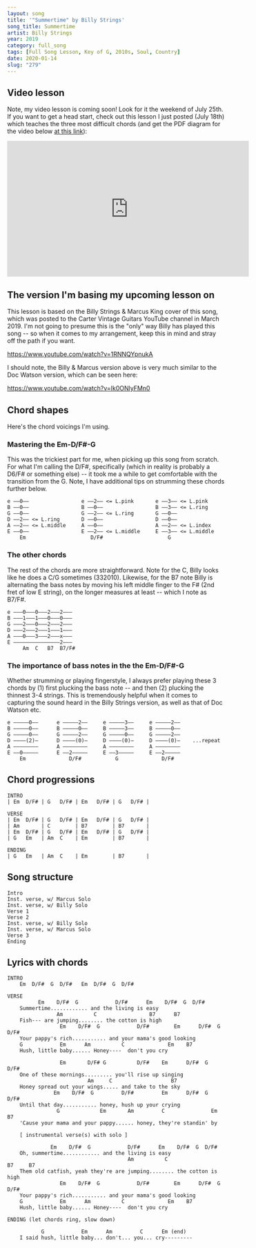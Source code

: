 ```yaml
---
layout: song
title: '"Summertime" by Billy Strings'
song_title: Summertime
artist: Billy Strings
year: 2019
category: full_song
tags: [Full Song Lesson, Key of G, 2010s, Soul, Country]
date: 2020-01-14
slug: "279"
---
```


<!-- patreon_lesson_available: true
patreon_lesson_url: https://www.patreon.com/posts/33023582 -->

## Video lesson

Note, my video lesson is coming soon! Look for it the weekend of July 25th. If you want to get a head start, check out this lesson I just posted (July 18th) which teaches the three most difficult chords (and get the PDF diagram for the video below [at this link](https://www.patreon.com/posts/39450599)):

<iframe width="560" height="315" src="https://www.youtube.com/embed/_JjZ2pZc3l8" frameborder="0" allow="accelerometer; autoplay; encrypted-media; gyroscope; picture-in-picture" allowfullscreen></iframe>

<!-- { % include pdf-module.html has_patreon_url=page.patreon_lesson_url patreon_url=page.patreon_lesson_url song_name=page.song_title % } -->

## The version I'm basing my upcoming lesson on

This lesson is based on the Billy Strings & Marcus King cover of this song, which was posted to the Carter Vintage Guitars YouTube channel in March 2019. I'm not going to presume this is the "only" way Billy has played this song -- so when it comes to my arrangement, keep this in mind and stray off the path if you want.

https://www.youtube.com/watch?v=1RNNQYpnukA

I should note, the Billy & Marcus version above is very much similar to the Doc Watson version, which can be seen here:

https://www.youtube.com/watch?v=Ik0ONlyFMn0

## Chord shapes

Here's the chord voicings I'm using.

### Mastering the Em-D/F#-G

This was the trickiest part for me, when picking up this song from scratch. For what I'm calling the D/F#, specifically (which in reality is probably a D6/F# or something else) -- it took me a while to get comfortable with the transition from the G. Note, I have additional tips on strumming these chords further below.

    e ––0––                 e ––2–– <= L.pink       e ––3–– <= L.pink
    B ––0––                 B ––0––                 B ––3–– <= L.ring
    G ––0––                 G ––2–– <= L.ring       G ––0––
    D ––2–– <= L.ring       D ––0––                 D ––0––
    A ––2–– <= L.middle     A ––0––                 A ––2–– <= L.index
    E ––0––                 E ––2–– <= L.middle     E ––3–– <= L.middle
        Em                     D/F#                     G

### The other chords

The rest of the chords are more straightforward. Note for the C, Billy looks like he does a C/G sometimes (332010). Likewise, for the B7 note Billy is alternating the bass notes by moving his left middle finger to the F# (2nd fret of low E string), on the longer measures at least -- which I note as B7/F#.

    e –––0–––0–––2–––2–––
    B –––1–––1–––0–––0–––
    G –––2–––0–––2–––2–––
    D –––2–––2–––1–––1–––
    A –––0–––3–––2–––x–––
    E –––––––––––––––2–––
         Am  C   B7  B7/F#

### The importance of bass notes in the the Em-D/F#-G

Whether strumming or playing fingerstyle, I always prefer playing these 3 chords by (1) first plucking the bass note -- and then (2) plucking the thinnest 3-4 strings. This is tremendously helpful when it comes to capturing the sound heard in the Billy Strings version, as well as that of Doc Watson etc.

    e –––––0––      e –––––2––     e –––––3––     e –––––2––
    B –––––0––      B –––––0––     B –––––3––     B –––––0––
    G –––––0––      G –––––2––     G –––––0––     G –––––2––
    D ––––(2)–      D ––––(0)–     D ––––(0)–     D ––––(0)–    ...repeat
    A ––––––––      A ––––––––     A ––––––––     A ––––––––
    E ––0–––––      E ––2–––––     E ––3–––––     E ––2–––––
        Em              D/F#           G              D/F#


## Chord progressions

    INTRO
    | Em  D/F# | G   D/F# | Em   D/F# | G   D/F# |

    VERSE
    | Em  D/F# | G   D/F# | Em   D/F# | G   D/F# |
    | Am       | C        | B7        | B7       |
    | Em  D/F# | G   D/F# | Em   D/F# | G   D/F# |
    | G   Em   | Am  C    | Em        | B7       |
    
    ENDING
    | G   Em   | Am  C    | Em        | B7       |

## Song structure

    Intro
    Inst. verse, w/ Marcus Solo
    Inst. verse, w/ Billy Solo
    Verse 1
    Verse 2
    Inst. verse, w/ Billy Solo
    Inst. verse, w/ Marcus Solo
    Verse 3
    Ending

## Lyrics with chords

    INTRO
        Em  D/F#  G  D/F#   Em  D/F#  G  D/F#

    VERSE
              Em    D/F#  G            D/F#      Em    D/F#  G  D/F#
        Summertime............ and the living is easy
                    Am          C                 B7      B7
        Fish--- are jumping........ the cotton is high
                     Em    D/F#  G            D/F#        Em      D/F#  G  D/F#
        Your pappy's rich........... and your mama's good looking
        G            Em      Am          C              Em    B7
        Hush, little baby...... Honey----  don't you cry
         
                     Em       D/F# G          D/F#    Em      D/F#  G  D/F#
        One of these mornings......... you'll rise up singing
                              Am     C                   B7
        Honey spread out your wings..... and take to the sky
                   Em    D/F#  G         D/F#         Em      D/F#  G  D/F#
        Until that day........... honey, hush up your crying
                    G             Em       Am         C               Em    B7
        'Cause your mama and your pappy...... honey, they're standin' by

        [ instrumental verse(s) with solo ]

                  Em    D/F#  G            D/F#      Em    D/F#  G  D/F#
        Oh, summertime............ and the living is easy
                                           Am          C                 B7     B7
        Them old catfish, yeah they're are jumping........ the cotton is high
                     Em    D/F#  G            D/F#        Em      D/F#  G  D/F#
        Your pappy's rich........... and your mama's good looking
        G            Em      Am          C              Em    B7
        Hush, little baby...... Honey----  don't you cry
    
    ENDING (let chords ring, slow down)

               G            Em      Am         C      Em (end)
        I said hush, little baby... don't... you... cry---------
